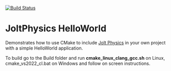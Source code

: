 [![Build Status](https://github.com/jrouwe/JoltPhysicsHelloWorld/actions/workflows/build.yml/badge.svg)](https://github.com/jrouwe/JoltPhysicsHelloWorld/actions/)

# JoltPhysics HelloWorld

Demonstrates how to use CMake to include [Jolt Physics](https://github.com/jrouwe/JoltPhysics) in your own project with a simple HelloWorld application.

To build go to the Build folder and run **cmake_linux_clang_gcc.sh** on Linux, cmake_vs2022_cl.bat on Windows and follow on screen instructions.




